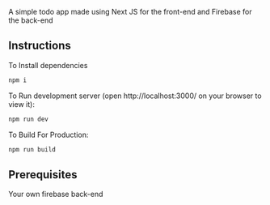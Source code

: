 A simple todo app made using Next JS for the front-end and Firebase for the back-end

## Instructions

To Install dependencies

```bash
npm i
```

To Run development server (open http://localhost:3000/ on your browser to view it):

```bash
npm run dev
```

To Build For Production:

```bash
npm run build
```

## Prerequisites

Your own firebase back-end
